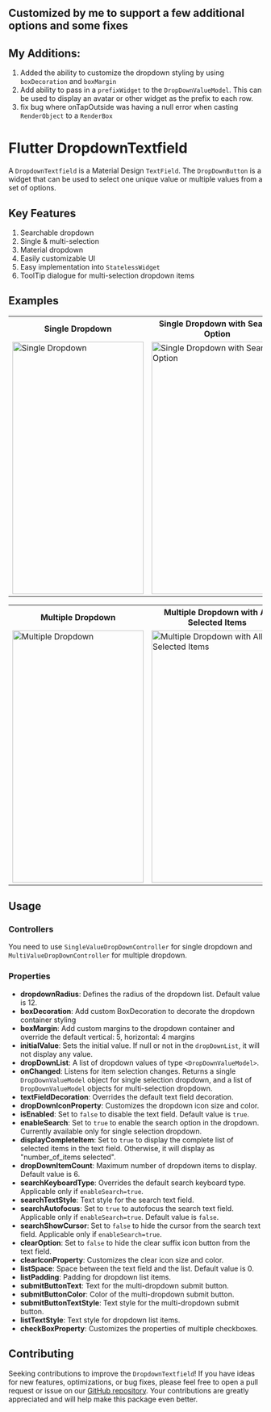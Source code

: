 ## Customized by me to support a few additional options and some fixes

## My Additions:

1. Added the ability to customize the dropdown styling by using `boxDecoration` and `boxMargin`
2. Add ability to pass in a `prefixWidget` to the `DropDownValueModel`. This can be used to display an avatar or other widget as the prefix to each row.
3. fix bug where onTapOutside was having a null error when casting `RenderObject` to a `RenderBox`

#

# Flutter DropdownTextfield

A `DropdownTextfield` is a Material Design `TextField`. The `DropDownButton` is a widget that can be used to select one unique value or multiple values from a set of options.

## Key Features

1. Searchable dropdown
2. Single & multi-selection
3. Material dropdown
4. Easily customizable UI
5. Easy implementation into `StatelessWidget`
6. ToolTip dialogue for multi-selection dropdown items

## Examples

<table>
  <tr>
    <th>Single Dropdown</th>
    <th>Single Dropdown with Search Option</th>
    <th>Single Dropdown with Clear Option</th>
  </tr>
  <tr>
    <td><img src="https://github.com/srtraj/dropdown_textfield/raw/development/example/examples/single-dropdown.gif" alt="Single Dropdown" height="500" width="260"></td>
    <td><img src="https://github.com/srtraj/dropdown_textfield/raw/development/example/examples/single-dropdown-with-search-option.gif" alt="Single Dropdown with Search Option" height="500" width="260"></td>
    <td><img src="https://github.com/srtraj/dropdown_textfield/raw/development/example/examples/single-dropdown-with-clearOption.gif" alt="Single Dropdown with Clear Option" height="500" width="260"></td>
  </tr>
</table>

<table>
  <tr>
    <th>Multiple Dropdown</th>
    <th>Multiple Dropdown with All Selected Items</th>
  </tr>
  <tr>
    <td><img src="https://github.com/srtraj/dropdown_textfield/raw/development/example/examples/multiselection-dropdown.gif" alt="Multiple Dropdown" height="500" width="260"></td>
    <td><img src="https://github.com/srtraj/dropdown_textfield/raw/development/example/examples/multiselection-with-all-selected-items.gif" alt="Multiple Dropdown with All Selected Items" height="500" width="260"></td>
  </tr>
</table>

## Usage

### Controllers
You need to use `SingleValueDropDownController` for single dropdown and `MultiValueDropDownController` for multiple dropdown.

### Properties

- **dropdownRadius**: Defines the radius of the dropdown list. Default value is 12.
- **boxDecoration**: Add custom BoxDecoration to decorate the dropdown container styling
- **boxMargin**: Add custom margins to the dropdown container and override the default vertical: 5, horizontal: 4 margins
- **initialValue**: Sets the initial value. If null or not in the `dropDownList`, it will not display any value.
- **dropDownList**: A list of dropdown values of type `<DropDownValueModel>`.
- **onChanged**: Listens for item selection changes. Returns a single `DropDownValueModel` object for single selection dropdown, and a list of `DropDownValueModel` objects for multi-selection dropdown.
- **textFieldDecoration**: Overrides the default text field decoration.
- **dropDownIconProperty**: Customizes the dropdown icon size and color.
- **isEnabled**: Set to `false` to disable the text field. Default value is `true`.
- **enableSearch**: Set to `true` to enable the search option in the dropdown. Currently available only for single selection dropdown.
- **displayCompleteItem**: Set to `true` to display the complete list of selected items in the text field. Otherwise, it will display as "number_of_items selected".
- **dropDownItemCount**: Maximum number of dropdown items to display. Default value is 6.
- **searchKeyboardType**: Overrides the default search keyboard type. Applicable only if `enableSearch=true`.
- **searchTextStyle**: Text style for the search text field.
- **searchAutofocus**: Set to `true` to autofocus the search text field. Applicable only if `enableSearch=true`. Default value is `false`.
- **searchShowCursor**: Set to `false` to hide the cursor from the search text field. Applicable only if `enableSearch=true`.
- **clearOption**: Set to `false` to hide the clear suffix icon button from the text field.
- **clearIconProperty**: Customizes the clear icon size and color.
- **listSpace**: Space between the text field and the list. Default value is 0.
- **listPadding**: Padding for dropdown list items.
- **submitButtonText**: Text for the multi-dropdown submit button.
- **submitButtonColor**: Color of the multi-dropdown submit button.
- **submitButtonTextStyle**: Text style for the multi-dropdown submit button.
- **listTextStyle**: Text style for dropdown list items.
- **checkBoxProperty**: Customizes the properties of multiple checkboxes.


## Contributing

Seeking contributions to improve the `DropdownTextfield`! If you have ideas for new features, optimizations, or bug fixes, please feel free to open a pull request or issue on our [GitHub repository](https://github.com/srtraj/dropdown_textfield). Your contributions are greatly appreciated and will help make this package even better.
